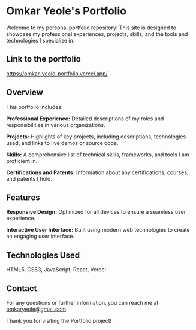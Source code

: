 # Omkar Yeole's Portfolio

Welcome to my personal portfolio repository! This site is designed to showcase my professional experiences, projects, skills, and the tools and technologies I specialize in. 

## Link to the portfolio

https://omkar-yeole-portfolio.vercel.app/

## Overview
This portfolio includes:

**Professional Experience:** Detailed descriptions of my roles and responsibilities in various organizations.

**Projects:** Highlights of key projects, including descriptions, technologies used, and links to live demos or source code.

**Skills:** A comprehensive list of technical skills, frameworks, and tools I am proficient in.

**Certifications and Patents:** Information about any certifications, courses, and patents I hold.

## Features

**Responsive Design:** Optimized for all devices to ensure a seamless user experience.

**Interactive User Interface:** Built using modern web technologies to create an engaging user interface.

## Technologies Used

HTML5, CSS3, JavaScript, React, Vercel

## Contact

For any questions or further information, you can reach me at omkaryeole@gmail.com.

Thank you for visiting the Portfolio project!
